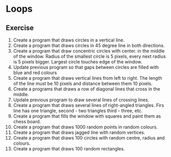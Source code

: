 # Loops

## Exercise

1. Create a program that draws circles in a vertical line.
2. Create a program that draws circles in 45 degree line in both directions.
3. Create a program that draw concentric circles with center.
in the middle of the window. Radius of the smallest circle
is 5 pixels, every next radius is 5 pixels bigger. Largest
circle touches edge of the window.
4. Update previous program so that gaps between circles are
filled with blue and red colours
5. Create a program that draws vertical lines from left
to right. The length of the line must be 10 pixels and
distance between them 10 pixels.
6. Create a programs that draws a row of diagonal lines that
cross in the middle.
7. Update previous program to draw several lines of crossing
lines.
8. Create a program that draws several lines of right-angled
triangles. Firs line has one triangle, second - two triangles
third - three, etc.
9. Create a program that fills the window with squares and
paint them as chess board.
10. Create a program that draws 1000 random points in
random colours.
11. Create a program that draws jagged line with random
vertices.
12. Create a program that draws 100 circles with random
centre, radius and colours.
13. Create a program that draws 100 random rectangles.
